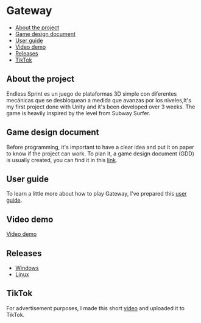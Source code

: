# Gateway
* [About the project](#about-the-project)
* [Game design document](#game-design-document)
* [User guide](#user-guide)
* [Video demo](#video-demo)
* [Releases](#releases)
* [TikTok](#tiktok)

## About the project
Endless Sprint es un juego de plataformas 3D simple con diferentes mecánicas que se desbloquean a medida que avanzas por los niveles,It's my first project done with Unity and it's been developed over 3 weeks. The game is heavily inspired by the level from
Subway Surfer.

## Game design document
Before programming, it's important to have a clear idea and put it on paper to know if the project can work.
To plan it, a game design document (GDD) is usually created, you can find it in this [link](https://docs.google.com/document/d/1uVLHpd2P8sOpjQJx_6X1ru_B_Sr4UdAhdVTYPcLSNmc/edit?usp=sharing).

## User guide
To learn a little more about how to play Gateway, I've prepared this [user guide](https://docs.google.com/document/d/1VzeLPucojnIfp87h6c1S3RwPgGh4M7YCPzvFsccHLtA/edit?usp=sharing).

## Video demo
[Video demo](https://drive.google.com/file/d/1CzZFDsh1-z3dkUOz4E203ECjdQ_7xtqG/view?usp=sharing)

## Releases
- [Windows](https://drive.google.com/file/d/18jR-ELA9TG2CpcQyncO88V5MTWszCa9j/view?usp=sharing)
- [Linux](https://drive.google.com/file/d/1IEzDD5-isuwWEAA3N9IkssdMVI_COzzu/view?usp=sharing)

## TikTok
For advertisement purposes, I made this short [video](https://vm.tiktok.com/ZGeVS3Wh5/) and uploaded it to TikTok.
